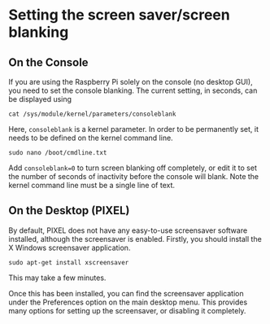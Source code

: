 # Setting the screen saver/screen blanking

## On the Console

If you are using the Raspberry Pi solely on the console (no desktop GUI), you need to set the console blanking. The current setting, in seconds, can be displayed using
```
cat /sys/module/kernel/parameters/consoleblank
```

Here, `consoleblank` is a kernel parameter. In order to be permanently set, it needs to be defined on the kernel command line.

```
sudo nano /boot/cmdline.txt
```

Add `consoleblank=0` to turn screen blanking off completely, or edit it to set the number of seconds of inactivity before the console will blank. Note the kernel command line must be a single line of text.

## On the Desktop (PIXEL)

By default, PIXEL does not have any easy-to-use screensaver software installed, although the screensaver is enabled. Firstly, you should install the X Windows screensaver application.

```
sudo apt-get install xscreensaver
```

This may take a few minutes.

Once this has been installed, you can find the screensaver application under the Preferences option on the main desktop menu. This provides many options for setting up the screensaver, or disabling it completely.
